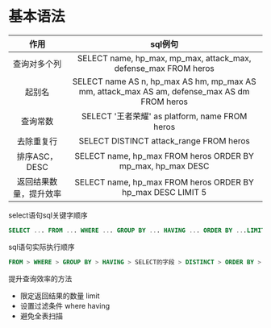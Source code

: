 # 基本语法

|作用|sql例句|
|:---:|:---:|
|查询对多个列|SELECT name, hp_max, mp_max, attack_max, defense_max FROM heros|
|起别名|SELECT name AS n, hp_max AS hm, mp_max AS mm, attack_max AS am, defense_max AS dm FROM heros|
|查询常数|SELECT '王者荣耀' as platform, name FROM heros|
|去除重复行|SELECT DISTINCT attack_range FROM heros|
|排序ASC，DESC| SELECT name, hp_max FROM heros ORDER BY mp_max, hp_max DESC|
|返回结果数量，提升效率|SELECT name, hp_max FROM heros ORDER BY hp_max DESC LIMIT 5|


select语句sql关键字顺序
```sql
SELECT ... FROM ... WHERE ... GROUP BY ... HAVING ... ORDER BY ...LIMIT ...
```

sql语句实际执行顺序
```sql
FROM > WHERE > GROUP BY > HAVING > SELECT的字段 > DISTINCT > ORDER BY > LIMIT
```

提升查询效率的方法
- 限定返回结果的数量 limit
- 设置过滤条件 where having
- 避免全表扫描
